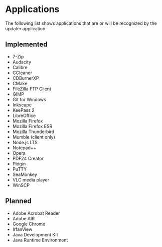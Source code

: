 # Applications

The following list shows applications that are or will be recognized by the
updater application.

## Implemented

* 7-Zip
* Audacity
* Calibre
* CCleaner
* CDBurnerXP
* CMake
* FileZilla FTP Client
* GIMP
* Git for Windows
* Inkscape
* KeePass 2
* LibreOffice
* Mozilla Firefox
* Mozilla Firefox ESR
* Mozilla Thunderbird
* Mumble (client only)
* Node.js LTS
* Notepad++
* Opera
* PDF24 Creator
* Pidgin
* PuTTY
* SeaMonkey
* VLC media player
* WinSCP

## Planned

* Adobe Acrobat Reader
* Adobe AIR
* Google Chrome
* IrfanView
* Java Development Kit
* Java Runtime Environment

